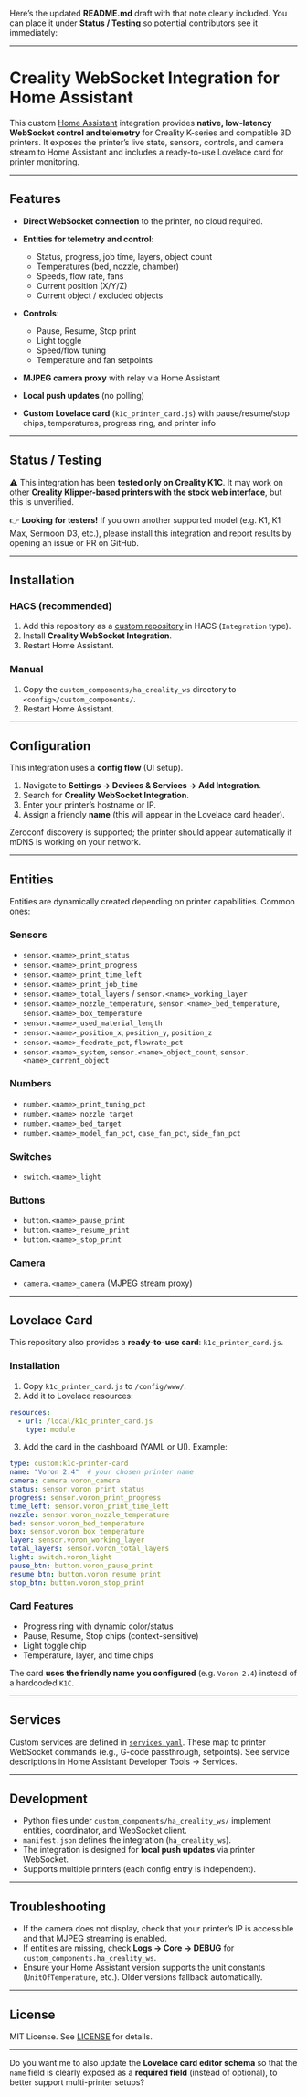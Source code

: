 Here’s the updated **README.md** draft with that note clearly included. You can place it under **Status / Testing** so potential contributors see it immediately:

---

# Creality WebSocket Integration for Home Assistant

This custom [Home Assistant](https://www.home-assistant.io/) integration provides **native, low-latency WebSocket control and telemetry** for Creality K-series and compatible 3D printers. It exposes the printer’s live state, sensors, controls, and camera stream to Home Assistant and includes a ready-to-use Lovelace card for printer monitoring.

---

## Features

* **Direct WebSocket connection** to the printer, no cloud required.
* **Entities for telemetry and control**:

  * Status, progress, job time, layers, object count
  * Temperatures (bed, nozzle, chamber)
  * Speeds, flow rate, fans
  * Current position (X/Y/Z)
  * Current object / excluded objects
* **Controls**:

  * Pause, Resume, Stop print
  * Light toggle
  * Speed/flow tuning
  * Temperature and fan setpoints
* **MJPEG camera proxy** with relay via Home Assistant
* **Local push updates** (no polling)
* **Custom Lovelace card** (`k1c_printer_card.js`) with pause/resume/stop chips, temperatures, progress ring, and printer info

---

## Status / Testing

⚠️ This integration has been **tested only on Creality K1C**.
It may work on other **Creality Klipper-based printers with the stock web interface**, but this is unverified.

👉 **Looking for testers!**
If you own another supported model (e.g. K1, K1 Max, Sermoon D3, etc.), please install this integration and report results by opening an issue or PR on GitHub.

---

## Installation

### HACS (recommended)

1. Add this repository as a [custom repository](https://hacs.xyz/docs/faq/custom_repositories/) in HACS (`Integration` type).
2. Install **Creality WebSocket Integration**.
3. Restart Home Assistant.

### Manual

1. Copy the `custom_components/ha_creality_ws` directory to `<config>/custom_components/`.
2. Restart Home Assistant.

---

## Configuration

This integration uses a **config flow** (UI setup).

1. Navigate to **Settings → Devices & Services → Add Integration**.
2. Search for **Creality WebSocket Integration**.
3. Enter your printer’s hostname or IP.
4. Assign a friendly **name** (this will appear in the Lovelace card header).

Zeroconf discovery is supported; the printer should appear automatically if mDNS is working on your network.

---

## Entities

Entities are dynamically created depending on printer capabilities. Common ones:

### Sensors

* `sensor.<name>_print_status`
* `sensor.<name>_print_progress`
* `sensor.<name>_print_time_left`
* `sensor.<name>_print_job_time`
* `sensor.<name>_total_layers` / `sensor.<name>_working_layer`
* `sensor.<name>_nozzle_temperature`, `sensor.<name>_bed_temperature`, `sensor.<name>_box_temperature`
* `sensor.<name>_used_material_length`
* `sensor.<name>_position_x`, `position_y`, `position_z`
* `sensor.<name>_feedrate_pct`, `flowrate_pct`
* `sensor.<name>_system`, `sensor.<name>_object_count`, `sensor.<name>_current_object`

### Numbers

* `number.<name>_print_tuning_pct`
* `number.<name>_nozzle_target`
* `number.<name>_bed_target`
* `number.<name>_model_fan_pct`, `case_fan_pct`, `side_fan_pct`

### Switches

* `switch.<name>_light`

### Buttons

* `button.<name>_pause_print`
* `button.<name>_resume_print`
* `button.<name>_stop_print`

### Camera

* `camera.<name>_camera` (MJPEG stream proxy)

---

## Lovelace Card

This repository also provides a **ready-to-use card**: `k1c_printer_card.js`.

### Installation

1. Copy `k1c_printer_card.js` to `/config/www/`.
2. Add it to Lovelace resources:

```yaml
resources:
  - url: /local/k1c_printer_card.js
    type: module
```

3. Add the card in the dashboard (YAML or UI). Example:

```yaml
type: custom:k1c-printer-card
name: "Voron 2.4"  # your chosen printer name
camera: camera.voron_camera
status: sensor.voron_print_status
progress: sensor.voron_print_progress
time_left: sensor.voron_print_time_left
nozzle: sensor.voron_nozzle_temperature
bed: sensor.voron_bed_temperature
box: sensor.voron_box_temperature
layer: sensor.voron_working_layer
total_layers: sensor.voron_total_layers
light: switch.voron_light
pause_btn: button.voron_pause_print
resume_btn: button.voron_resume_print
stop_btn: button.voron_stop_print
```

### Card Features

* Progress ring with dynamic color/status
* Pause, Resume, Stop chips (context-sensitive)
* Light toggle chip
* Temperature, layer, and time chips

The card **uses the friendly name you configured** (e.g. `Voron 2.4`) instead of a hardcoded `K1C`.

---

## Services

Custom services are defined in [`services.yaml`](./custom_components/ha_creality_ws/services.yaml).
These map to printer WebSocket commands (e.g., G-code passthrough, setpoints). See service descriptions in Home Assistant Developer Tools → Services.

---

## Development

* Python files under `custom_components/ha_creality_ws/` implement entities, coordinator, and WebSocket client.
* `manifest.json` defines the integration (`ha_creality_ws`).
* The integration is designed for **local push updates** via printer WebSocket.
* Supports multiple printers (each config entry is independent).

---

## Troubleshooting

* If the camera does not display, check that your printer’s IP is accessible and that MJPEG streaming is enabled.
* If entities are missing, check **Logs → Core → DEBUG** for `custom_components.ha_creality_ws`.
* Ensure your Home Assistant version supports the unit constants (`UnitOfTemperature`, etc.). Older versions fallback automatically.

---

## License

MIT License. See [LICENSE](LICENSE) for details.

---

Do you want me to also update the **Lovelace card editor schema** so that the `name` field is clearly exposed as a **required field** (instead of optional), to better support multi-printer setups?

